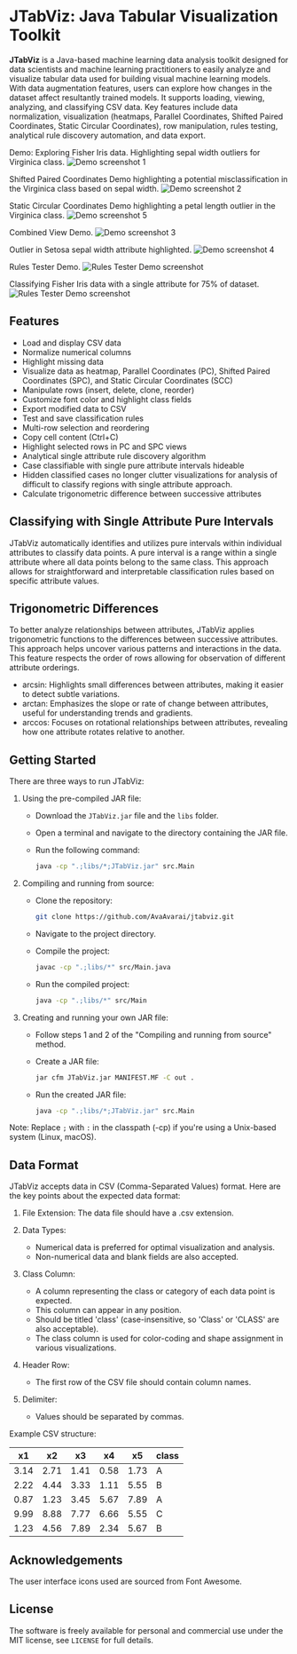 # JTabViz: Java Tabular Visualization Toolkit

**JTabViz** is a Java-based machine learning data analysis toolkit designed for data scientists and machine learning practitioners to easily analyze and visualize tabular data used for building visual machine learning models. With data augmentation features, users can explore how changes in the dataset affect resultantly trained models. It supports loading, viewing, analyzing, and classifying CSV data. Key features include data normalization, visualization (heatmaps, Parallel Coordinates, Shifted Paired Coordinates, Static Circular Coordinates), row manipulation, rules testing, analytical rule discovery automation, and data export.

Demo: Exploring Fisher Iris data. Highlighting sepal width outliers for Virginica class.
![Demo screenshot 1](screenshots/Iris_Demo_1.png)

Shifted Paired Coordinates Demo highlighting a potential misclassification in the Virginica class based on sepal width.
![Demo screenshot 2](screenshots/Iris_Demo_2.png)

Static Circular Coordinates Demo highlighting a petal length outlier in the Virginica class.
![Demo screenshot 5](screenshots/Iris_Demo_5.png)

Combined View Demo.
![Demo screenshot 3](screenshots/Iris_Demo_3.png)

Outlier in Setosa sepal width attribute highlighted.
![Demo screenshot 4](screenshots/Iris_Demo_4.png)

Rules Tester Demo.
![Rules Tester Demo screenshot](screenshots/Rules_Test_Demo_1.png)

Classifying Fisher Iris data with a single attribute for 75% of dataset.
![Rules Tester Demo screenshot](screenshots/Rules_Test_Demo_2.png)

## Features

- Load and display CSV data
- Normalize numerical columns
- Highlight missing data
- Visualize data as heatmap, Parallel Coordinates (PC), Shifted Paired Coordinates (SPC), and Static Circular Coordinates (SCC)
- Manipulate rows (insert, delete, clone, reorder)
- Customize font color and highlight class fields
- Export modified data to CSV
- Test and save classification rules
- Multi-row selection and reordering
- Copy cell content (Ctrl+C)
- Highlight selected rows in PC and SPC views
- Analytical single attribute rule discovery algorithm
- Case classifiable with single pure attribute intervals hideable
- Hidden classified cases no longer clutter visualizations for analysis of difficult to classify regions with single attribute approach.
- Calculate trigonometric difference between successive attributes

## Classifying with Single Attribute Pure Intervals

JTabViz automatically identifies and utilizes pure intervals within individual attributes to classify data points. A pure interval is a range within a single attribute where all data points belong to the same class. This approach allows for straightforward and interpretable classification rules based on specific attribute values.

## Trigonometric Differences

To better analyze relationships between attributes, JTabViz applies trigonometric functions to the differences between successive attributes. This approach helps uncover various patterns and interactions in the data. This feature respects the order of rows allowing for observation of different attribute orderings.

- arcsin: Highlights small differences between attributes, making it easier to detect subtle variations.
- arctan: Emphasizes the slope or rate of change between attributes, useful for understanding trends and gradients.
- arccos: Focuses on rotational relationships between attributes, revealing how one attribute rotates relative to another.

## Getting Started

There are three ways to run JTabViz:

1. Using the pre-compiled JAR file:
   - Download the `JTabViz.jar` file and the `libs` folder.
   - Open a terminal and navigate to the directory containing the JAR file.
   - Run the following command:

     ```sh
     java -cp ".;libs/*;JTabViz.jar" src.Main
     ```

2. Compiling and running from source:
   - Clone the repository:

     ```sh
     git clone https://github.com/AvaAvarai/jtabviz.git
     ```

   - Navigate to the project directory.
   - Compile the project:

     ```sh
     javac -cp ".;libs/*" src/Main.java
     ```

   - Run the compiled project:

     ```sh
     java -cp ".;libs/*" src/Main
     ```

3. Creating and running your own JAR file:
   - Follow steps 1 and 2 of the "Compiling and running from source" method.
   - Create a JAR file:

     ```sh
     jar cfm JTabViz.jar MANIFEST.MF -C out .
     ```

   - Run the created JAR file:

     ```sh
     java -cp ".;libs/*;JTabViz.jar" src.Main
     ```

Note: Replace `;` with `:` in the classpath (-cp) if you're using a Unix-based system (Linux, macOS).

## Data Format

JTabViz accepts data in CSV (Comma-Separated Values) format. Here are the key points about the expected data format:

1. File Extension: The data file should have a .csv extension.

2. Data Types:
   - Numerical data is preferred for optimal visualization and analysis.
   - Non-numerical data and blank fields are also accepted.

3. Class Column:
   - A column representing the class or category of each data point is expected.
   - This column can appear in any position.
   - Should be titled 'class' (case-insensitive, so 'Class' or 'CLASS' are also acceptable).
   - The class column is used for color-coding and shape assignment in various visualizations.

4. Header Row:
   - The first row of the CSV file should contain column names.

5. Delimiter:
   - Values should be separated by commas.

Example CSV structure:

| x1    | x2    | x3    | x4    | x5    | class |
|-------|-------|-------|-------|-------|-------|
| 3.14  | 2.71  | 1.41  | 0.58  | 1.73  | A     |
| 2.22  | 4.44  | 3.33  | 1.11  | 5.55  | B     |
| 0.87  | 1.23  | 3.45  | 5.67  | 7.89  | A     |
| 9.99  | 8.88  | 7.77  | 6.66  | 5.55  | C     |
| 1.23  | 4.56  | 7.89  | 2.34  | 5.67  | B     |

## Acknowledgements

The user interface icons used are sourced from Font Awesome.

## License

The software is freely available for personal and commercial use under the MIT license, see `LICENSE` for full details.
